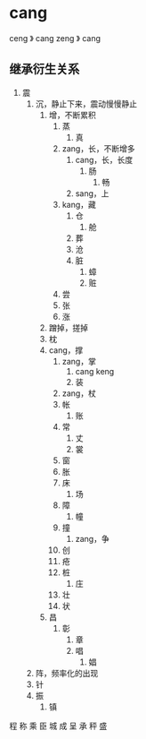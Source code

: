 # cang

ceng 》 cang
zeng 》 cang

## 继承衍生关系


1. 震
   1. 沉，静止下来，震动慢慢静止
      1. 增，不断累积
         1. 蒸
            1. 真
         2. zang，长，不断增多
            1. cang，长，长度
               1. 肠
                  1. 畅
            2. sang，上
         3. kang，藏
            1. 仓
               1. 舱
            2. 葬
            3. 沧
            4. 脏
               1. 蟑
               2. 赃
         4. 尝
         5. 张
         6. 涨
      2. 蹭掉，搓掉
      3. 枕
      4. cang，撑
         1. zang，掌
            1. cang keng
            2. 装
         2. zang，杖
         3. 帐
            1. 账
         4. 常
            1. 丈
            2. 裳
         5. 窗
         6. 胀
         7. 床
            1. 场
         8. 障
            1. 幢
         9.  撞
             1.  zang，争
         10. 创
         11. 疮
         12. 桩
             1. 庄
         13. 壮
         14. 状
      5. 昌
         1. 彰
            1. 章
            2. 唱
               1. 娼
   2. 阵，频率化的出现
   3. 针
   4. 振
      1. 镇

程
称
乘
臣
城
成
呈
承
秤
盛














